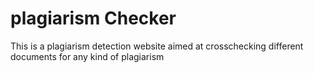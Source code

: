 # plagiarism Checker
This is a plagiarism detection website aimed at crosschecking different documents for any kind of plagiarism
